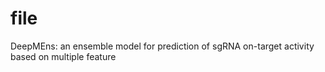 # file
DeepMEns: an ensemble model for prediction of sgRNA on-target activity based on multiple feature
